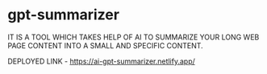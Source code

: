 # gpt-summarizer
IT IS A TOOL WHICH TAKES HELP OF AI TO SUMMARIZE YOUR LONG WEB PAGE CONTENT INTO A SMALL AND SPECIFIC CONTENT.

DEPLOYED LINK - https://ai-gpt-summarizer.netlify.app/
